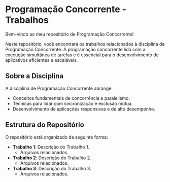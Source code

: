 # Programação Concorrente - Trabalhos

Bem-vindo ao meu repositório de Programação Concorrente!

Neste repositório, você encontrará os trabalhos relacionados à disciplina de Programação Concorrente. A programação concorrente lida com a execução simultânea de tarefas e é essencial para o desenvolvimento de aplicativos eficientes e escaláveis.

## Sobre a Disciplina

A disciplina de Programação Concorrente abrange:

- Conceitos fundamentais de concorrência e paralelismo.
- Técnicas para lidar com sincronização e exclusão mútua.
- Desenvolvimento de aplicações responsivas e de alto desempenho.

## Estrutura do Repositório

O repositório está organizado da seguinte forma:

- **Trabalho 1**: Descrição do Trabalho 1.
  - Arquivos relacionados.
- **Trabalho 2**: Descrição do Trabalho 2.
  - Arquivos relacionados.
- **Trabalho 3**: Descrição do Trabalho 3.
  - Arquivos relacionados.
